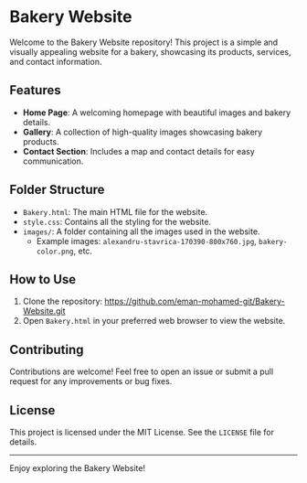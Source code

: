 # Bakery Website

Welcome to the Bakery Website repository! This project is a simple and visually appealing website for a bakery, showcasing its products, services, and contact information.

## Features
- **Home Page**: A welcoming homepage with beautiful images and bakery details.
- **Gallery**: A collection of high-quality images showcasing bakery products.
- **Contact Section**: Includes a map and contact details for easy communication.

## Folder Structure
- `Bakery.html`: The main HTML file for the website.
- `style.css`: Contains all the styling for the website.
- `images/`: A folder containing all the images used in the website.
  - Example images: `alexandru-stavrica-170390-800x760.jpg`, `bakery-color.png`, etc.

## How to Use
1. Clone the repository: https://github.com/eman-mohamed-git/Bakery-Website.git
2. Open `Bakery.html` in your preferred web browser to view the website.

## Contributing
Contributions are welcome! Feel free to open an issue or submit a pull request for any improvements or bug fixes.

## License
This project is licensed under the MIT License. See the `LICENSE` file for details.

---

Enjoy exploring the Bakery Website!
